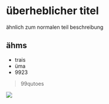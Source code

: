 # überheblicher titel

ähnlich zum normalen teil beschreibung

## ähms
* trais
* üma
* 9923

> 99qutoes

<img src="ü999ranbdiasd"/>
